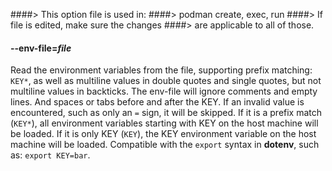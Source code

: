 ####> This option file is used in:
####>   podman create, exec, run
####> If file is edited, make sure the changes
####> are applicable to all of those.
#### **--env-file**=*file*

Read the environment variables from the file, supporting prefix matching: `KEY*`, as well as multiline values in double quotes and single quotes, but not multiline values in backticks.
The env-file will ignore comments and empty lines. And spaces or tabs before and after the KEY.
If an invalid value is encountered, such as only an `=` sign, it will be skipped. If it is a prefix match (`KEY*`), all environment variables starting with KEY on the host machine will be loaded.
If it is only KEY (`KEY`), the KEY environment variable on the host machine will be loaded.
Compatible with the `export` syntax in **dotenv**, such as: `export KEY=bar`.
